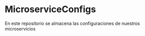 # MicroserviceConfigs
En este repositorio se almacena las configuraciones de nuestros microservicios
